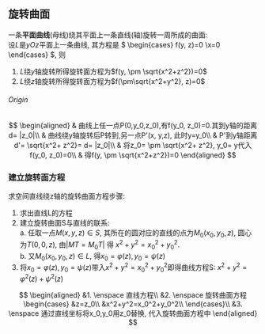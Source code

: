 ## 旋转曲面

一条**平面曲线**(母线)绕其平面上一条直线(轴)旋转一周所成的曲面: <BR>
设$L$是$yOz$平面上一条曲线, 其方程是
$
\begin{cases}
	f(y, z)=0
	\\x=0
\end{cases}
$, 则

1. $L$绕$y$轴旋转所得旋转面方程为$f(y, \pm \sqrt{x^2+z^2})=0$
2. $L$绕$z$轴旋转所得旋转面方程为$f(\pm\sqrt{x^2+y^2}, z)=0$

###### Origin

$$
\begin{aligned}
	& 曲线上任一点P(0,y_0,z_0),有f(y_0, z_0)=0.其到y轴的距离d= |z_0|\\
	& 曲线绕y轴旋转后P转到,另一点P'(x, y,z), 此时y=y_0\\
	& P'到y轴距离 d'= \sqrt{x^2+ z^2}= d= |z_0|\\
	& 将z_0= \pm \sqrt{x^2+ z^2}, y_0= y代入f(y_0, z_0)=0\\
	& 得f(y, \pm \sqrt{x^2+z^2})=0
\end{aligned}
$$

### 建立旋转面方程

求空间直线绕z轴的旋转曲面方程步骤:

1. 求出直线L的方程
2. 建立旋转曲面S与直线的联系: <BR>
   a. 任取一点$M(x,y,z) \in S$, 其所在的圆对应的直线的点为$M_0(x_0,y_0,z)$, 圆心为$T(0,0,z)$, 由$|MT=M_0T|$ 得 $x^2+y^2=x_0^2+y_0^2$. <BR>
   b. 又$M_0(x_0,y_0,z) \in L$, 得$x_0= \varphi(z), y_0= \psi(z)$
3. 将$x_0= \varphi(z), y_0= \psi(z)$带入$x^2+y^2=x_0^2+y_0^2$即得曲线方程S: $x^2+y^2= \varphi^2(z)+ \psi^2(z)$

$$
\begin{aligned}
	&1. \enspace 直线方程\\
	&2. \enspace 旋转曲面方程
	\begin{cases}
		&z=z_0\\
		&x^2+y^2=x_0^2+y_0^2\\
	\end{cases}\\
	&3. \enspace 通过直线坐标将x_0,y_0用z_0替换, 代入旋转曲面方程中
\end{aligned}
$$
